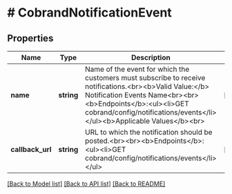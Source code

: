 # # CobrandNotificationEvent

## Properties

Name | Type | Description | Notes
------------ | ------------- | ------------- | -------------
**name** | **string** | Name of the event for which the customers must subscribe to receive notifications.&lt;br&gt;&lt;b&gt;Valid Value:&lt;/b&gt; Notification Events Name&lt;br&gt;&lt;br&gt;&lt;b&gt;Endpoints&lt;/b&gt;:&lt;ul&gt;&lt;li&gt;GET cobrand/config/notifications/events&lt;/li&gt;&lt;/ul&gt;&lt;b&gt;Applicable Values&lt;/b&gt;&lt;br&gt; | [optional]
**callback_url** | **string** | URL to which the notification should be posted.&lt;br&gt;&lt;br&gt;&lt;b&gt;Endpoints&lt;/b&gt;:&lt;ul&gt;&lt;li&gt;GET cobrand/config/notifications/events&lt;/li&gt;&lt;/ul&gt; | [optional]

[[Back to Model list]](../../README.md#models) [[Back to API list]](../../README.md#endpoints) [[Back to README]](../../README.md)
